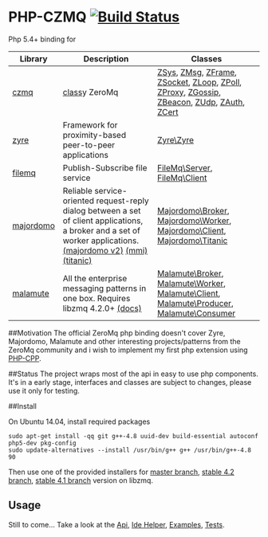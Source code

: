 PHP-CZMQ [![Build Status](https://travis-ci.org/goddanao/php-czmq.svg)](https://travis-ci.org/goddanao/php-czmq)
================
Php 5.4+ binding for

Library | Description | Classes
--- | --- | ---
[czmq](https://github.com/zeromq/czmq) | [class](http://rfc.zeromq.org/spec:21)y ZeroMq | [ZSys](https://github.com/goddanao/php-czmq/blob/master/api/ZSys.md), [ZMsg](https://github.com/goddanao/php-czmq/blob/master/api/ZMsg.md), [ZFrame](https://github.com/goddanao/php-czmq/blob/master/api/ZFrame.md), [ZSocket](https://github.com/goddanao/php-czmq/blob/master/api/ZSocket.md), [ZLoop](https://github.com/goddanao/php-czmq/blob/master/api/ZLoop.md), [ZPoll](https://github.com/goddanao/php-czmq/blob/master/api/ZPoll.md), [ZProxy](https://github.com/goddanao/php-czmq/blob/master/api/ZProxy.md), [ZGossip](https://github.com/goddanao/php-czmq/blob/master/api/ZGossip.md), [ZBeacon](https://github.com/goddanao/php-czmq/blob/master/api/ZBeacon.md), [ZUdp](https://github.com/goddanao/php-czmq/blob/master/api/ZUdp.md), [ZAuth](https://github.com/goddanao/php-czmq/blob/master/api/ZAuth.md), [ZCert](https://github.com/goddanao/php-czmq/blob/master/api/ZCert.md)
[zyre](https://github.com/zeromq/zyre) | Framework for proximity-based peer-to-peer applications | [Zyre\Zyre](https://github.com/goddanao/php-czmq/blob/master/api/Zyre-Zyre.md)
[filemq](https://github.com/zeromq/filemq) | Publish-Subscribe file service | [FileMq\Server](https://github.com/goddanao/php-czmq/blob/master/api/FileMq-Server.md), [FileMq\Client](https://github.com/goddanao/php-czmq/blob/master/api/FileMq-Client.md)
[majordomo](https://github.com/zeromq/majordomo) | Reliable service-oriented request-reply dialog between a set of client applications, a broker and a set of worker applications. [(majordomo v2)](http://rfc.zeromq.org/spec:18) [(mmi)](http://rfc.zeromq.org/spec:8) [(titanic)](http://rfc.zeromq.org/spec:9) | [Majordomo\Broker](https://github.com/goddanao/php-czmq/blob/master/api/Majordomo-Broker.md), [Majordomo\Worker](https://github.com/goddanao/php-czmq/blob/master/api/Majordomo-Worker.md), [Majordomo\Client](https://github.com/goddanao/php-czmq/blob/master/api/Majordomo-Client.md), [Majordomo\Titanic](https://github.com/goddanao/php-czmq/blob/master/api/Majordomo-Titanic.md)
[malamute](https://github.com/zeromq/malamute) | All the enterprise messaging patterns in one box. Requires libzmq 4.2.0+ [(docs)](https://github.com/zeromq/malamute/blob/master/MALAMUTE.md) | [Malamute\Broker](https://github.com/goddanao/php-czmq/blob/master/api/Malamute-Broker.md), [Malamute\Worker](https://github.com/goddanao/php-czmq/blob/master/api/Malamute-Worker.md), [Malamute\Client](https://github.com/goddanao/php-czmq/blob/master/api/Malamute-Client.md), [Malamute\Producer](https://github.com/goddanao/php-czmq/blob/master/api/Malamute-Producer.md), [Malamute\Consumer](https://github.com/goddanao/php-czmq/blob/master/api/Malamute-Consumer.md)

##Motivation
The official ZeroMq php binding doesn't cover Zyre, Majordomo, Malamute and other interesting projects/patterns from the ZeroMq community and i wish to implement my first php extension using [PHP-CPP](http://www.php-cpp.com/).

##Status
The project wraps most of the api in easy to use php components. It's in a early stage, interfaces and classes are subject to changes, please use it only for testing.

##Install

On Ubuntu 14.04, install required packages
```
sudo apt-get install -qq git g++-4.8 uuid-dev build-essential autoconf php5-dev pkg-config
sudo update-alternatives --install /usr/bin/g++ g++ /usr/bin/g++-4.8 90
```

Then use one of the provided installers for [master branch](https://github.com/goddanao/php-czmq/blob/master/install/install-master.sh), [stable 4.2 branch](https://github.com/goddanao/php-czmq/blob/master/install/install-stable-4.2.sh), [stable 4.1 branch](https://github.com/goddanao/php-czmq/blob/master/install/install-stable-4.1.sh) version on libzmq.

## Usage
Still to come... Take a look at the [Api](https://github.com/goddanao/php-czmq/blob/master/api/ApiIndex.md), [Ide Helper](https://github.com/goddanao/php-czmq/blob/master/ide_helper.php), [Examples](https://github.com/goddanao/php-czmq/tree/master/examples), [Tests](https://github.com/goddanao/php-czmq/tree/master/tests).
